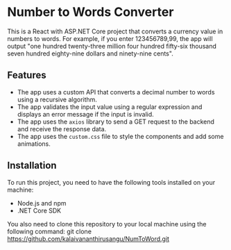 # Number to Words Converter

This is a React with ASP.NET Core project that converts a currency value in numbers to words. For example, if you enter 123456789,99, the app will output "one hundred twenty-three million four hundred fifty-six thousand seven hundred eighty-nine dollars and ninety-nine cents".

## Features

- The app uses a custom API that converts a decimal number to words using a recursive algorithm.
- The app validates the input value using a regular expression and displays an error message if the input is invalid.
- The app uses the `axios` library to send a GET request to the backend and receive the response data.
- The app uses the `custom.css` file to style the components and add some animations.

## Installation

To run this project, you need to have the following tools installed on your machine:

- Node.js and npm
- .NET Core SDK

You also need to clone this repository to your local machine using the following command:
git clone https://github.com/kalaivananthirusangu/NumToWord.git
